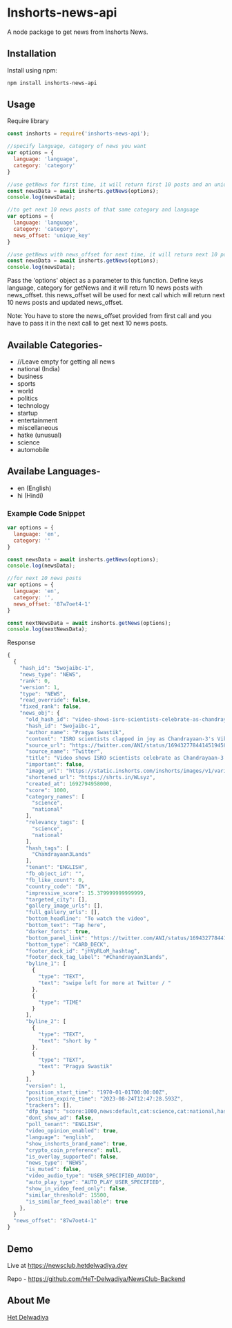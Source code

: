 # Inshorts-news-api
 A node package to get news from Inshorts News.

## Installation
Install using npm:
```sh
npm install inshorts-news-api
```

## Usage
Require library
```javascript
const inshorts = require('inshorts-news-api');
```
```javascript
//specify language, category of news you want
var options = {
  language: 'language',
  category: 'category' 
}

//use getNews for first time, it will return first 10 posts and an unique id
const newsData = await inshorts.getNews(options);
console.log(newsData);

//to get next 10 news posts of that same category and language
var options = {
  language: 'language',
  category: 'category',
  news_offset: 'unique_key'
}

//use getNews with news_offset for next time, it will return next 10 posts and an unique id
const newsData = await inshorts.getNews(options);
console.log(newsData);
```
Pass the 'options' object as a parameter to this function. Define keys language, category for getNews and it will return 10 news posts with news_offset. this news_offset will be used for next call which will return next 10 news posts and updated news_offset.

Note: You have to store the news_offset provided from first call and you have to pass it in the next call to get next 10 news posts.

## Available Categories-
 - //Leave empty for getting all news
 - national (India)
 - business
 - sports
 - world
 - politics
 - technology
 - startup
 - entertainment
 - miscellaneous
 - hatke (unusual)
 - science
 - automobile


## Availabe Languages-
 - en (English)
 - hi (Hindi)

### Example Code Snippet
```javascript
var options = {
  language: 'en',
  category: ''
}

const newsData = await inshorts.getNews(options);
console.log(newsData);

//for next 10 news posts
var options = {
  language: 'en',
  category: '',
  news_offset: '87w7oet4-1'
}

const nextNewsData = await inshorts.getNews(options);
console.log(nextNewsData);
```

Response
```javascript
{
  {
    "hash_id": "5wojaibc-1",
    "news_type": "NEWS",
    "rank": 0,
    "version": 1,
    "type": "NEWS",
    "read_override": false,
    "fixed_rank": false,
    "news_obj": {
      "old_hash_id": "video-shows-isro-scientists-celebrate-as-chandrayaan3-lands-on-moon-1692794958763",
      "hash_id": "5wojaibc-1",
      "author_name": "Pragya Swastik",
      "content": "ISRO scientists clapped in joy as Chandrayaan-3's Vikram lander successfully landed on the Moon after power descent on Wednesday. With the successful landing, India has become the first country to successfully land a spacecraft near Moon's south pole. PM Narendra Modi, who's in South Africa for the BRICS Summit, virtually attended the launch and congratulated the scientists.",
      "source_url": "https://twitter.com/ANI/status/1694327784414519458?s=20&utm_campaign=fullarticle&utm_medium=referral&utm_source=inshorts",
      "source_name": "Twitter",
      "title": "Video shows ISRO scientists celebrate as Chandrayaan-3 lands on Moon",
      "important": false,
      "image_url": "https://static.inshorts.com/inshorts/images/v1/variants/jpg/m/2023/08_aug/23_wed/img_1692794710788_785.jpg?",
      "shortened_url": "https://shrts.in/WLsyz",
      "created_at": 1692794958000,
      "score": 1000,
      "category_names": [
        "science",
        "national"
      ],
      "relevancy_tags": [
        "science",
        "national"
      ],
      "hash_tags": [
        "Chandrayaan3Lands"
      ],
      "tenant": "ENGLISH",
      "fb_object_id": "",
      "fb_like_count": 0,
      "country_code": "IN",
      "impressive_score": 15.379999999999999,
      "targeted_city": [],
      "gallery_image_urls": [],
      "full_gallery_urls": [],
      "bottom_headline": "To watch the video",
      "bottom_text": "Tap here",
      "darker_fonts": true,
      "bottom_panel_link": "https://twitter.com/ANI/status/1694327784414519458?s=20&utm_campaign=fullarticle&utm_medium=referral&utm_source=inshorts",
      "bottom_type": "CARD_DECK",
      "footer_deck_id": "jhVpRLoM_hashtag",
      "footer_deck_tag_label": "#Chandrayaan3Lands",
      "byline_1": [
        {
          "type": "TEXT",
          "text": "swipe left for more at Twitter / "
        },
        {
          "type": "TIME"
        }
      ],
      "byline_2": [
        {
          "type": "TEXT",
          "text": "short by "
        },
        {
          "type": "TEXT",
          "text": "Pragya Swastik"
        }
      ],
      "version": 1,
      "position_start_time": "1970-01-01T00:00:00Z",
      "position_expire_time": "2023-08-24T12:47:28.593Z",
      "trackers": [],
      "dfp_tags": "score:1000,news:default,cat:science,cat:national,hash:2",
      "dont_show_ad": false,
      "poll_tenant": "ENGLISH",
      "video_opinion_enabled": true,
      "language": "english",
      "show_inshorts_brand_name": true,
      "crypto_coin_preference": null,
      "is_overlay_supported": false,
      "news_type": "NEWS",
      "is_muted": false,
      "video_audio_type": "USER_SPECIFIED_AUDIO",
      "auto_play_type": "AUTO_PLAY_USER_SPECIFIED",
      "show_in_video_feed_only": false,
      "similar_threshold": 15500,
      "is_similar_feed_available": true
    },
  }
  "news_offset": "87w7oet4-1"
}
```
## Demo
Live at https://newsclub.hetdelwadiya.dev

Repo - https://github.com/HeT-Delwadiya/NewsClub-Backend


## About Me

<a href="https://hetdelwadiya.dev" target="_blank">Het Delwadiya</a>
